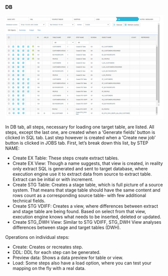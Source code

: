 ### DB

<img src="../../snapshots/mappings_20.PNG" width="650">

In DB tab, all steps, necessary for loading one target table, are listed. All steps, except the last one, are created when a ‘Generate fields’ button is clicked in SQL tab. Last step however is created when a ‘Create new job’ button is clicked in JOBS tab.
First, let’s break down this list, by STEP NAME:

*	Create EX Table: These steps create extract tables.
*	Create EX View: Though a name suggests, that view is created, in reality only extract SQL is generated and sent to target database, where execution engine use it to extract data from source to extract table. Extract can be initial or with increment.
*	Create STG Table: Creates a stage table, which is full picture of a source system. That means that stage table should have the same content and rows count as a corresponding source table- with few additional technical fields.
*	Create STG VDIFF: Creates a view, where differences between extract and stage table are being found. Based on select from that view, execution engine knows what needs to be inserted, deleted or updated.
*	Create STG_DWH View: Similar to STG  VDIFF, STG_DWH View analyses differences between stage and target tables (DWH).

Operations on individual steps:
*	Create: Creates or recreates step.
*	DDL: DDL for each step can be generated.
*	Preview data: Shows a data preview for table or view.
*	Load: Some steps also have a load option, where you can test your mapping on the fly with a real data.
